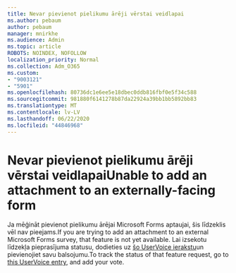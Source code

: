 ```yaml
---
title: Nevar pievienot pielikumu ārēji vērstai veidlapai
ms.author: pebaum
author: pebaum
manager: mnirkhe
ms.audience: Admin
ms.topic: article
ROBOTS: NOINDEX, NOFOLLOW
localization_priority: Normal
ms.collection: Adm_O365
ms.custom:
- "9003121"
- "5901"
ms.openlocfilehash: 80736dc1e6ee5e18dbec0ddb816fbf0e5f34c588
ms.sourcegitcommit: 981880f6141278b87da22924a39bb1bb5892bb83
ms.translationtype: MT
ms.contentlocale: lv-LV
ms.lasthandoff: 06/22/2020
ms.locfileid: "44846968"
---
```

# <a name="unable-to-add-an-attachment-to-an-externally-facing-form"></a><span data-ttu-id="6684f-102">Nevar pievienot pielikumu ārēji vērstai veidlapai</span><span class="sxs-lookup"><span data-stu-id="6684f-102">Unable to add an attachment to an externally-facing form</span></span>

<span data-ttu-id="6684f-103">Ja mēģināt pievienot pielikumu ārējai Microsoft Forms aptaujai, šis līdzeklis vēl nav pieejams.</span><span class="sxs-lookup"><span data-stu-id="6684f-103">If you are trying to add an attachment to an external Microsoft Forms survey, that feature is not yet available.</span></span> <span data-ttu-id="6684f-104">Lai izsekotu līdzekļa pieprasījuma statusu, dodieties uz [šo UserVoice ierakstu](https://go.microsoft.com/fwlink/?linkid=2133069)un pievienojiet savu balsojumu.</span><span class="sxs-lookup"><span data-stu-id="6684f-104">To track the status of that feature request, go to [this UserVoice entry](https://go.microsoft.com/fwlink/?linkid=2133069), and add your vote.</span></span>
